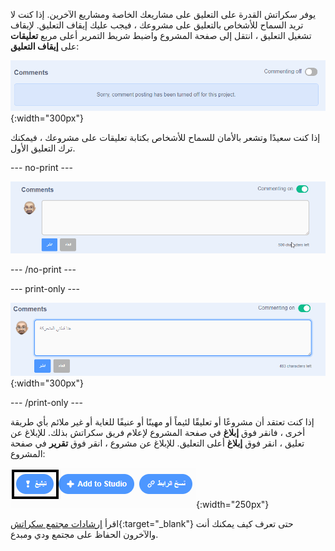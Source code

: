يوفر سكراتش القدرة على التعليق على مشاريعك الخاصة ومشاريع الآخرين. إذا كنت لا تريد السماح للأشخاص بالتعليق على مشروعك ، فيجب عليك إيقاف التعليق. لإيقاف تشغيل التعليق ، انتقل إلى صفحة المشروع واضبط شريط التمرير أعلى مربع **تعليقات** على **إيقاف التعليق**:

![شريط التمرير أعلى مربع "التعليقات" في موقع "إيقاف التعليق". تظهر رسالة تقول "عذرًا ، تم إيقاف نشر التعليقات لهذا المشروع.](images/comments-off.png){:width="300px"}

إذا كنت سعيدًا وتشعر بالأمان للسماح للأشخاص بكتابة تعليقات على مشروعك ، فيمكنك ترك التعليق الأول.

--- no-print ---

![كتابة "ها صورة متحركة لقطتي " في مربع "التعليقات" ، ثم النقر فوق الزر الأزرق "نشر" أسفل التعليق لنشره. يوجد شريط التمرير أعلى مربع "التعليقات" في موضع "التعليق على".](images/add_comments.gif)

--- /no-print ---

--- print-only ---

![النقر على زر "النشر" الأزرق أسفل التعليق لنشره. يوجد شريط التمرير أعلى مربع "التعليقات" في موضع "التعليق على".](images/add_comments.png){:width="300px"}

--- /print-only ---

إذا كنت تعتقد أن مشروعًا أو تعليقًا لئيماً أو مهينًا أو عنيفًا للغاية أو غير ملائم بأي طريقة أخرى ، فانقر فوق **إبلاغ** في صفحة المشروع لإعلام فريق سكراتش بذلك. للإبلاغ عن تعليق ، انقر فوق **إبلاغ** أعلى التعليق. للإبلاغ عن مشروع ، انقر فوق **تقرير** في صفحة المشروع:

![تم تمييز الزر "إبلاغ".](images/add_report.png){:width="250px"}

اقرأ [إرشادات مجتمع سكراتش](https://scratch.mit.edu/community_guidelines){:target="_blank"} حتى تعرف كيف يمكنك أنت والآخرون الحفاظ على مجتمع ودي ومبدع.
